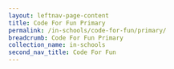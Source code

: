 ```yaml
---
layout: leftnav-page-content
title: Code For Fun Primary
permalink: /in-schools/code-for-fun/primary/
breadcrumb: Code For Fun Primary
collection_name: in-schools
second_nav_title: Code For Fun
---
```

